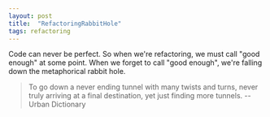 ```yaml
---
layout: post
title:  "RefactoringRabbitHole"
tags: refactoring
---
```

Code can never be perfect.
So when we're refactoring, we must call "good enough" at some point.
When we forget to call "good enough",
we're falling down the metaphorical rabbit hole.

> To go down a never ending tunnel with many twists and turns, never truly arriving at a final destination, yet just finding more tunnels.
> -- Urban Dictionary